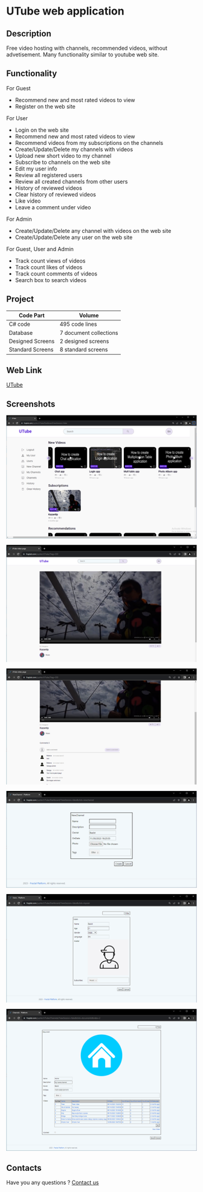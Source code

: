 # UTube web application

## Description

Free video hosting with channels, recommended videos, without advetisement. 
Many functionality similar to youtube web site.

## Functionality

For Guest

- Recommend new and most rated videos to view
- Register on the web site

For User

- Login on the web site
- Recommend new and most rated videos to view
- Recommend videos from my subscriptions on the channels
- Create/Update/Delete my channels with videos
- Upload new short video to my channel
- Subscribe to channels on the web site
- Edit my user info
- Review all registered users
- Review all created channels from other users
- History of reviewed videos 
- Clear history of reviewed videos
- Like video
- Leave a comment under video

For Admin

- Create/Update/Delete any channel with videos on the web site
- Create/Update/Delete any user on the web site

For Guest, User and Admin

- Track count views of videos
- Track count likes of videos
- Track count comments of videos
- Search box to search videos

## Project

| Code Part  | Volume |
| ------------- | ------------- |
| C# code  | 495 code lines  |
| Database  | 7 document collections  |
| Designed Screens  | 2 designed screens  |
| Standard Screens  | 8 standard screens  |

## Web Link

[UTube](https://fraplat.com/jupiter/UTube)

## Screenshots

![Dashboard](https://github.com/LearnFractal/FractalPlatform/blob/main/Projects/FractalPlatform.UTube/Screenshots/Dashboard.png?raw=true)

![Video](https://github.com/LearnFractal/FractalPlatform/blob/main/Projects/FractalPlatform.UTube/Screenshots/Video.png?raw=true)

![Video Comments](https://github.com/LearnFractal/FractalPlatform/blob/main/Projects/FractalPlatform.UTube/Screenshots/VideoComments.png?raw=true)

![New Channel](https://github.com/LearnFractal/FractalPlatform/blob/main/Projects/FractalPlatform.UTube/Screenshots/NewChannel.png?raw=true)

![My User](https://github.com/LearnFractal/FractalPlatform/blob/main/Projects/FractalPlatform.UTube/Screenshots/MyUser.png?raw=true)

![My Channel](https://github.com/LearnFractal/FractalPlatform/blob/main/Projects/FractalPlatform.UTube/Screenshots/MyChannel.png?raw=true)

## Contacts

Have you any questions ? [Contact us](mailto:learn.fractal@gmail.com)


